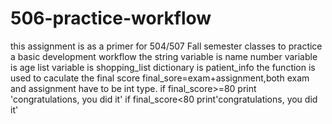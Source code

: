 # 506-practice-workflow
this assignment is as a primer for 504/507 Fall semester classes to practice a basic development workflow 
the string variable is name
number variable is age
list variable is shopping_list
dictionary is patient_info
the function is used to caculate the final score final_sore=exam+assignment,both exam and assignment have to be int type.
if final_score>=80 print 'congratulations, you did it'
if final_score<80 print'congratulations, you did it'
